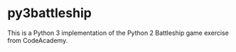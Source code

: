 # py3battleship
This is a Python 3 implementation of the Python 2 Battleship game exercise from CodeAcademy.
